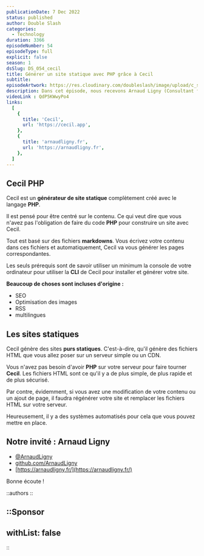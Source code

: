 ```yaml
---
publicationDate: 7 Dec 2022
status: published
author: Double Slash
categories:
  - Technology
duration: 3366
episodeNumber: 54
episodeType: full
explicit: false
season: 1
dsSlug: DS_054_cecil
title: Générer un site statique avec PHP grâce à Cecil
subtitle:
episodeArtwork: https://res.cloudinary.com/doubleslash/image/upload/c_scale,w_400/v1670322954/episode/54-artwork_xw7clo.png
description: Dans cet épisode, nous recevons Arnaud Ligny (Consultant fonctionnel & technique web, expert e-commerce), pour parler de Cecil, le générateur de site statique. Nous évoquerons aussi le langage PHP, l'évolution et quel est le niveau de maturité aujourd'hui de ce langage qui arrive à sa version 8.2.
videoLink : QdP5KWwyPo4
links:
  [
    {
      title: 'Cecil',
      url: 'https://cecil.app',
    },
    {
      title: 'arnaudligny.fr',
      url: 'https://arnaudligny.fr',
    },
  ]
---
```


## Cecil PHP

Cecil est un **générateur de site statique** complètement créé avec le langage **PHP**.

Il est pensé pour être centré sur le contenu. Ce qui veut dire que vous n'avez pas l'obligation de faire du code **PHP** pour construire un site avec Cecil.

Tout est basé sur des fichiers **markdowns**. Vous écrivez votre contenu dans ces fichiers et automatiquement, Cecil va vous générer les pages correspondantes.

Les seuls prérequis sont de savoir utiliser un minimum la console de votre ordinateur pour utiliser la **CLI** de Cecil pour installer et générer votre site.

**Beaucoup de choses sont incluses d'origine :**

- SEO
- Optimisation des images
- RSS
- multilingues

## Les sites statiques

Cecil génère des sites **purs statiques**. C'est-à-dire, qu'il génère des fichiers HTML que vous allez poser sur un serveur simple ou un CDN.

Vous n'avez pas besoin d'avoir **PHP** sur votre serveur pour faire tourner **Cecil**.
Les fichiers HTML sont ce qu'il y a de plus simple, de plus rapide et de plus sécurisé.

Par contre, évidemment, si vous avez une modification de votre contenu ou un ajout de page, il faudra régénérer votre site et remplacer les fichiers HTML sur votre serveur.

Heureusement, il y a des systèmes automatisés pour cela que vous pouvez mettre en place.


## Notre invité : Arnaud Ligny

- [@ArnaudLigny](https://twitter.com/ArnaudLigny)
- [github.com/ArnaudLigny](https://github.com/ArnaudLigny)
- [https://arnaudligny.fr/](https://arnaudligny.fr/)

Bonne écoute !

::authors
::

::Sponsor
---
withList: false
---
::
